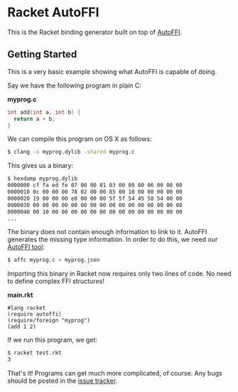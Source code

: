 Racket AutoFFI
===============

This is the Racket binding generator built on top of [AutoFFI](https://github.com/AutoFFI/AutoFFI).

## Getting Started

This is a very basic example showing what AutoFFI is capable of doing.

Say we have the following program in plain C:

**myprog.c**
```c
int add(int a, int b) {
  return a + b;
}
```

We can compile this program on OS X as follows:

```bash
$ clang -o myprog.dylib -shared myprog.c
``` 

This gives us a binary:

```bash
$ hexdump myprog.dylib
0000000 cf fa ed fe 07 00 00 01 03 00 00 00 06 00 00 00
0000010 0c 00 00 00 78 02 00 00 85 00 10 00 00 00 00 00
0000020 19 00 00 00 e8 00 00 00 5f 5f 54 45 58 54 00 00
0000030 00 00 00 00 00 00 00 00 00 00 00 00 00 00 00 00
0000040 00 10 00 00 00 00 00 00 00 00 00 00 00 00 00 00
...
```

The binary does not contain enough information to link to it. AutoFFI generates
the missing type information. In order to do this, we need our 
[AutoFFI tool](http://github.com/AutoFFI/AutoFFI):

```bash
$ affc myprog.c > myprog.json
```

Importing this binary in Racket now requires only two lines of code. No need to
define complex FFI structures!

**main.rkt**
```racket;
#lang racket
(require autoffi)
(require/foreign "myprog")
(add 1 2)
```

If we run this program, we get:

```bash
$ racket test.rkt
3
```

That's it! Programs can get much more complicated, of course. Any bugs should
be posted in the [issue tracker](http://github.com/AutoFFI/racket-autoffi/issues).

